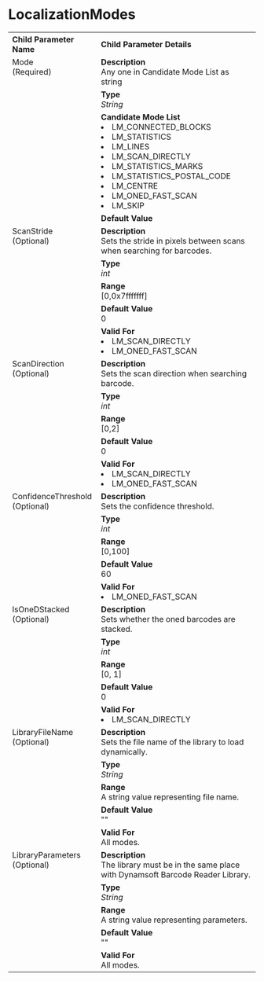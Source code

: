 
# LocalizationModes

<table style = "text-align:left">
    <tr>
        <th>Child Parameter Name</th>
        <th>Child Parameter Details</th>
    </tr>
    <tr>
        <td rowspan = "4" style="vertical-align:text-top">Mode<br>(Required)</td>
        <td><b>Description</b><br>Any one in Candidate Mode List as string
        </td>
    </tr>
    <tr>
        <td><b>Type</b><br><i>String</i>
        </td>
    </tr>
    <tr>
        <td><b>Candidate Mode List</b><br>
            <li>LM_CONNECTED_BLOCKS</li>
            <li>LM_STATISTICS</li>
            <li>LM_LINES</li>
            <li>LM_SCAN_DIRECTLY</li>
            <li>LM_STATISTICS_MARKS</li>
            <li>LM_STATISTICS_POSTAL_CODE</li>
            <li>LM_CENTRE</li>
            <li>LM_ONED_FAST_SCAN</li>
            <li>LM_SKIP</li>
        </td>
    </tr>
    <tr>
        <td><b>Default Value</b><br>
        </td>
    </tr>
    <tr>
        <td rowspan = "5" style="vertical-align:text-top">ScanStride<br>(Optional)</td>
        <td><b>Description</b><br>Sets the stride in pixels between scans when searching for barcodes.
        </td>
    </tr>
    <tr>
        <td><b>Type</b><br><i>int</i>
        </td>
    </tr>
    <tr>
        <td><b>Range</b><br>[0,0x7fffffff]
        </td>
    </tr>
    <tr>
        <td><b>Default Value</b><br>0
        </td>
    </tr>
    <tr>
        <td><b>Valid For</b><br>
            <li>LM_SCAN_DIRECTLY</li>
            <li>LM_ONED_FAST_SCAN</li>
        </td>
    </tr>
    <tr>
        <td rowspan = "5" style="vertical-align:text-top">ScanDirection<br>(Optional)</td>
        <td><b>Description</b><br>Sets the scan direction when searching barcode.
        </td>
    </tr>
    <tr>
        <td><b>Type</b><br><i>int</i>
        </td>
    </tr>
    <tr>
        <td><b>Range</b><br>[0,2]
        </td>
    </tr>
    <tr>
        <td><b>Default Value</b><br>0
        </td>
    </tr>
    <tr>
        <td><b>Valid For</b><br>
            <li>LM_SCAN_DIRECTLY</li>
            <li>LM_ONED_FAST_SCAN</li>
        </td>
    </tr>
    <tr>
        <td rowspan = "5" style="vertical-align:text-top">ConfidenceThreshold<br>(Optional)</td>
        <td><b>Description</b><br>Sets the confidence threshold.
        </td>
    </tr>
    <tr>
        <td><b>Type</b><br><i>int</i>
        </td>
    </tr>
    <tr>
        <td><b>Range</b><br>[0,100]
        </td>
    </tr>
    <tr>
        <td><b>Default Value</b><br>60
        </td>
    </tr>
    <tr>
        <td><b>Valid For</b><br>
            <li>LM_ONED_FAST_SCAN</li>
        </td>
    </tr>
    <tr>
        <td rowspan = "5" style="vertical-align:text-top">IsOneDStacked<br>(Optional)</td>
        <td><b>Description</b><br>Sets whether the oned barcodes are stacked.
        </td>
    </tr>
    <tr>
        <td><b>Type</b><br><i>int</i>
        </td>
    </tr>
    <tr>
        <td><b>Range</b><br>[0, 1]
        </td>
    </tr>
    <tr>
        <td><b>Default Value</b><br>0
        </td>
    </tr>
    <tr>
        <td><b>Valid For</b><br>
            <li>LM_SCAN_DIRECTLY</li>
        </td>
    </tr>
    <tr>
        <td rowspan = "5" style="vertical-align:text-top">LibraryFileName<br>(Optional)</td>
        <td><b>Description</b><br>Sets the file name of the library to load dynamically.
        </td>
    </tr>
    <tr>
        <td><b>Type</b><br><i>String</i>
        </td>
    </tr>
    <tr>
        <td><b>Range</b><br>A string value representing file name.
        </td>
    </tr>
    <tr>
        <td><b>Default Value</b><br>""
        </td>
    </tr>
    <tr>
        <td><b>Valid For</b><br>All modes.
        </td>
    </tr>
    <tr>
        <td rowspan = "5" style="vertical-align:text-top">LibraryParameters<br>(Optional)</td>
        <td><b>Description</b><br>The library must be in the same place with Dynamsoft Barcode Reader Library.
        </td>
    </tr>
    <tr>
        <td><b>Type</b><br><i>String</i>
        </td>
    </tr>
    <tr>
        <td><b>Range</b><br>A string value representing parameters.
        </td>
    </tr>
    <tr>
        <td><b>Default Value</b><br>""
        </td>
    </tr>
    <tr>
        <td><b>Valid For</b><br>All modes.
        </td>
    </tr>
</table>
